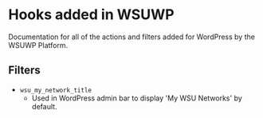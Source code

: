 # Hooks added in WSUWP

Documentation for all of the actions and filters added for WordPress by the WSUWP Platform.

## Filters

* `wsu_my_network_title`
	* Used in WordPress admin bar to display 'My WSU Networks' by default.